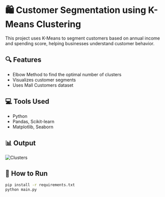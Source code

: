 # 🛍️ Customer Segmentation using K-Means Clustering

This project uses K-Means to segment customers based on annual income and spending score, helping businesses understand customer behavior.

## 🔍 Features
- Elbow Method to find the optimal number of clusters
- Visualizes customer segments
- Uses Mall Customers dataset

## 💻 Tools Used
- Python
- Pandas, Scikit-learn
- Matplotlib, Seaborn

## 📊 Output
![Clusters](screenshots/clusters.png)

## 🚀 How to Run

```bash
pip install -r requirements.txt
python main.py
